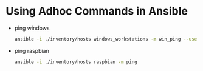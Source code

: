 # Using Adhoc Commands in Ansible

- ping windows

    ```bash
    ansible -i ./inventory/hosts windows_workstations -m win_ping --user jason
    ```

- ping raspbian

    ```bash
    ansible -i ./inventory/hosts raspbian -m ping
    ```
